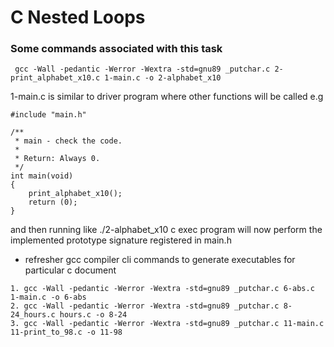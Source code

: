 # C Nested Loops
### Some commands associated with this task

``` gcc -Wall -pedantic -Werror -Wextra -std=gnu89 _putchar.c 2-print_alphabet_x10.c 1-main.c -o 2-alphabet_x10```

1-main.c is similar to driver program where other functions will be called e.g

```
#include "main.h"

/**
 * main - check the code.
 *
 * Return: Always 0.
 */
int main(void)
{
    print_alphabet_x10();
    return (0);
}
```
and then running like ./2-alphabet_x10 c exec program will now perform the implemented prototype signature registered in main.h
- refresher gcc compiler cli commands to generate executables for particular c document
```
1. gcc -Wall -pedantic -Werror -Wextra -std=gnu89 _putchar.c 6-abs.c 1-main.c -o 6-abs
2. gcc -Wall -pedantic -Werror -Wextra -std=gnu89 _putchar.c 8-24_hours.c hours.c -o 8-24
3. gcc -Wall -pedantic -Werror -Wextra -std=gnu89 _putchar.c 11-main.c 11-print_to_98.c -o 11-98
```
